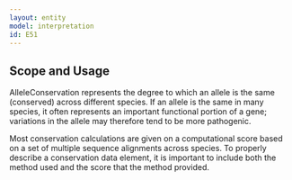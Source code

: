 ```yaml
---
layout: entity
model: interpretation
id: E51
---
```


Scope and Usage
----------------

AlleleConservation represents the degree to which an allele is the same (conserved) across different species.   If an allele is the same in many species, it often represents an important functional portion of a gene; variations in the allele may therefore tend to be more pathogenic.

Most conservation calculations are given on a computational score based on a set of multiple sequence alignments across species. To properly describe a conservation data element, it is important to include both the method used and the score that the method provided.
